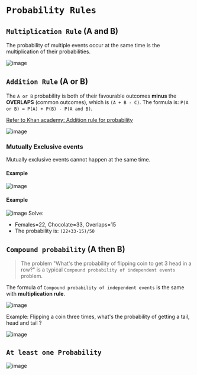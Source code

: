 # `Probability Rules`

## `Multiplication Rule` (A and B)
The probability of multiple events occur at the same time is the multiplication of their probabilities. 

![image](https://user-images.githubusercontent.com/14041622/44013584-d451ccb8-9ef8-11e8-966f-7a61727bb200.png)



## `Addition Rule` (A or B)
The `A or B` probability is both of their favourable outcomes **minus** the **OVERLAPS** (common outcomes), which is `(A + B - C)`.
The formula is:
`P(A or B) = P(A) + P(B) - P(A and B)`.

[Refer to Khan academy: Addition rule for probability](https://www.khanacademy.org/math/ap-statistics/probability-ap/modal/v/addition-rule-for-probability)

![image](https://user-images.githubusercontent.com/14041622/43991874-18546cd8-9da8-11e8-87d1-8bcd777bfa02.png)

### Mutually Exclusive events
Mutually exclusive events cannot happen at the same time.

#### Example
![image](https://user-images.githubusercontent.com/14041622/44022627-ba2a4f82-9f1a-11e8-8370-661a28086d13.png)

#### Example
![image](https://user-images.githubusercontent.com/14041622/44022986-cf9dcf1e-9f1b-11e8-97a3-5b189e718230.png)
Solve:
- Females=22, Chocolate=33, Overlaps=15
- The probability is: `(22+33-15)/50`



## `Compound probability` (A then B)
> The problem "What's the probability of flipping coin to get 3 head in a row?" is a typical `Compound probability of independent events` problem.

The formula of `Compound probability of independent events` is the same with **multiplication rule**.

![image](https://user-images.githubusercontent.com/14041622/44014534-0eb51e18-9eff-11e8-8162-276d6fadb4bb.png)

Example: Flipping a coin three times, what's the probability of getting a tail, head and tail ? 

![image](https://user-images.githubusercontent.com/14041622/44014592-5e7cf38a-9eff-11e8-9cd2-8978506e6528.png)


## `At least one Probability`

![image](https://user-images.githubusercontent.com/14041622/44017073-b5f4c2c8-9f09-11e8-8d41-fbfa55357698.png)
